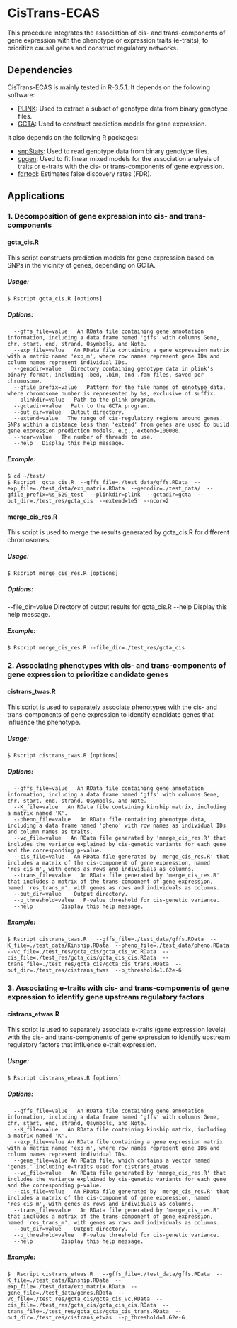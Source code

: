 # CisTrans-ECAS
This procedure integrates the association of cis- and trans-components of gene expression with the phenotype or expression traits (e-traits), to prioritize causal genes and construct regulatory networks.


## Dependencies
CisTrans-ECAS is mainly tested in R-3.5.1. It depends on the following software:
+ [PLINK](https://www.cog-genomics.org/plink/): Used to extract a subset of genotype data from binary genotype files.
+ [GCTA](https://yanglab.westlake.edu.cn/software/gcta/#Overview): Used to construct prediction models for gene expression.

It also depends on the following R packages:
+ [snpStats](https://bioconductor.org/packages/3.8/bioc/html/snpStats.html): Used to read genotype data from binary genotype files.
+ [cpgen](https://rdrr.io/cran/cpgen/man/cGWAS.emmax.html): Used to fit linear mixed models for the association analysis of traits or e-traits with the cis- or trans-components of gene expression.
+ [fdrtool](https://cran.r-project.org/web/packages/fdrtool/index.html): Estimates false discovery rates (FDR).

## Applications
### 1. Decomposition of gene expression into cis- and trans-components
#### gcta_cis.R
This script constructs prediction models for gene expression based on SNPs in the vicinity of genes, depending on GCTA.
##### Usage: 
```
$ Rscript gcta_cis.R [options]
```
##### Options:
```
  --gffs_file=value   An RData file containing gene annotation information, including a data frame named 'gffs' with columns Gene, chr, start, end, strand, Qsymbols, and Note.
  --exp_file=value   An RData file containing a gene expression matrix with a matrix named 'exp_m', where row names represent gene IDs and column names represent individual IDs.
  --genodir=value   Directory containing genotype data in plink's binary format, including .bed, .bim, and .fam files, saved per chromosome.
  --gfile_prefix=value   Pattern for the file names of genotype data, where chromosome number is represented by %s, exclusive of suffix.
  --plinkdir=value   Path to the plink program.
  --gctadir=value   Path to the GCTA program.
  --out_dir=value   Output directory.
  --extend=value   The range of cis-regulatory regions around genes. SNPs within a distance less than 'extend' from genes are used to build gene expression prediction models. e.g., extend=100000.
  --ncor=value   The number of threads to use.
  --help   Display this help message.
```
##### Example:
```
$ cd ~/test/
$ Rscript  gcta_cis.R  --gffs_file=./test_data/gffs.RData  --exp_file=./test_data/exp_matrix.RData  --genodir=./test_data/  --gfile_prefix=%s_529_test  --plinkdir=plink  --gctadir=gcta  --out_dir=./test_res/gcta_cis  --extend=1e5  --ncor=2
```

#### merge_cis_res.R
This script is used to merge the results generated by gcta_cis.R for different chromosomes.
##### Usage: 
```
$ Rscript merge_cis_res.R [options]
```
##### Options:
  --file_dir=value   Directory of output results for gcta_cis.R
  --help         Display this help message.
##### Example:
```
$ Rscript merge_cis_res.R --file_dir=./test_res/gcta_cis
```

### 2. Associating phenotypes with cis- and trans-components of gene expression to prioritize candidate genes
#### cistrans_twas.R
This script is used to separately associate phenotypes with the cis- and trans-components of gene expression to identify candidate genes that influence the phenotype.
##### Usage: 
```
$ Rscript cistrans_twas.R [options]
```
##### Options:
```
  --gffs_file=value   An RData file containing gene annotation information, including a data frame named 'gffs' with columns Gene, chr, start, end, strand, Qsymbols, and Note.
  --K_file=value   An RData file containing kinship matrix, including a matrix named 'K'.
  --pheno_file=value   An RData file containing phenotype data, including a data frame named 'pheno' with row names as individual IDs and column names as traits.
  --vc_file=value   An RData file generated by 'merge_cis_res.R' that includes the variance explained by cis-genetic variants for each gene and the corresponding p-value.
  --cis_file=value   An RData file generated by 'merge_cis_res.R' that includes a matrix of the cis-component of gene expression, named 'res_cis_m', with genes as rows and individuals as columns.
  --trans_file=value   An RData file generated by 'merge_cis_res.R' that includes a matrix of the trans-component of gene expression, named 'res_trans_m', with genes as rows and individuals as columns.
  --out_dir=value    Output directory.
  --p_threshold=value   P-value threshold for cis-genetic variance.
  --help         Display this help message.
```
##### Example:
```
$ Rscript cistrans_twas.R   --gffs_file=./test_data/gffs.RData  --K_file=./test_data/Kinship.RData  --pheno_file=./test_data/pheno.RData  --vc_file=./test_res/gcta_cis/gcta_cis_vc.RData  --cis_file=./test_res/gcta_cis/gcta_cis_cis.RData  --trans_file=./test_res/gcta_cis/gcta_cis_trans.RData  --out_dir=./test_res/cistrans_twas  --p_threshold=1.62e-6 
```

### 3. Associating e-traits with cis- and trans-components of gene expression to identify gene upstream regulatory factors
#### cistrans_etwas.R
This script is used to separately associate e-traits (gene expression levels) with the cis- and trans-components of gene expression to identify upstream regulatory factors that influence e-trait expression.
##### Usage: 
```
$ Rscript cistrans_etwas.R [options]
```
##### Options:
```
  --gffs_file=value   An RData file containing gene annotation information, including a data frame named 'gffs' with columns Gene, chr, start, end, strand, Qsymbols, and Note.
  --K_file=value   An RData file containing kinship matrix, including a matrix named 'K'.
  --exp_file=value An RData file containing a gene expression matrix with a matrix named 'exp_m', where row names represent gene IDs and column names represent individual IDs.
  --gene_file=value An RData file, which contains a vector named 'genes,' including e-traits used for cistrans_etwas.
  --vc_file=value   An RData file generated by 'merge_cis_res.R' that includes the variance explained by cis-genetic variants for each gene and the corresponding p-value.
  --cis_file=value   An RData file generated by 'merge_cis_res.R' that includes a matrix of the cis-component of gene expression, named 'res_cis_m', with genes as rows and individuals as columns.
  --trans_file=value   An RData file generated by 'merge_cis_res.R' that includes a matrix of the trans-component of gene expression, named 'res_trans_m', with genes as rows and individuals as columns.
  --out_dir=value    Output directory.
  --p_threshold=value   P-value threshold for cis-genetic variance.
  --help         Display this help message.
```
##### Example:
```
$  Rscript cistrans_etwas.R   --gffs_file=./test_data/gffs.RData  --K_file=./test_data/Kinship.RData  --exp_file=./test_data/exp_matrix.RData  --gene_file=./test_data/genes.RData  --vc_file=./test_res/gcta_cis/gcta_cis_vc.RData  --cis_file=./test_res/gcta_cis/gcta_cis_cis.RData  --trans_file=./test_res/gcta_cis/gcta_cis_trans.RData  --out_dir=./test_res/cistrans_etwas  --p_threshold=1.62e-6 
```

